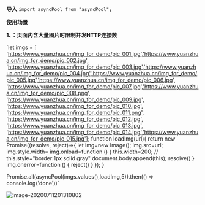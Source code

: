 **导入**
`import asyncPool from "asyncPool";`

**使用场景**

**1、：页面内含大量图片时限制并发HTTP连接数**

`let imgs = [ 'https://www.yuanzhua.cn/img_for_demo/pic_001.jpg','https://www.yuanzhua.cn/img_for_demo/pic_002.jpg', 'https://www.yuanzhua.cn/img_for_demo/pic_003.jpg','https://www.yuanzhua.cn/img_for_demo/pic_004.jpg','https://www.yuanzhua.cn/img_for_demo/pic_005.jpg','https://www.yuanzhua.cn/img_for_demo/pic_006.jpg', 'https://www.yuanzhua.cn/img_for_demo/pic_007.jpg','https://www.yuanzhua.cn/img_for_demo/pic_008.png', 'https://www.yuanzhua.cn/img_for_demo/pic_009.jpg', 'https://www.yuanzhua.cn/img_for_demo/pic_010.jpg', 'https://www.yuanzhua.cn/img_for_demo/pic_011.png', 'https://www.yuanzhua.cn/img_for_demo/pic_012.jpg', 'https://www.yuanzhua.cn/img_for_demo/pic_013.jpg', 'https://www.yuanzhua.cn/img_for_demo/pic_014.jpg','https://www.yuanzhua.cn/img_for_demo/pic_015.jpg'];
function loadImg(url){
            return new Promise((resolve, reject)=>{
                let img=new Image();
                img.src=url;
                img.style.width=
                img.onload=function () {
                    this.width=200;
                    // this.style="border:1px solid gray"
                    document.body.append(this);
                    resolve()
                }
                img.onerror=function () {
                    reject()
                }
            });
}

Promise.all(asyncPool(imgs.values(),loadImg,5)).then(() => console.log('done'))`

 ![image-20200711201310802](https://raw.github.com/yuanzhuacn/asyncPool/master/img_for_demo/demo1.jpg)

```


```
